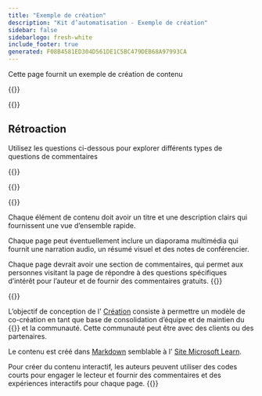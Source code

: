 ```yaml
---
title: "Exemple de création"
description: "Kit d’automatisation - Exemple de création"
sidebar: false
sidebarlogo: fresh-white
include_footer: true
generated: F08B4581ED304D561DE1C5BC479DEB68A97993CA
---
```


<div class="optional">

Cette page fournit un exemple de création de contenu

</div>

{{<presentation slides="1,2">}}

<div class="optional">

{{<presentationStyles>}}

## Rétroaction

Utilisez les questions ci-dessous pour explorer différents types de questions de commentaires

{{<questions name="/content/fr/contribution/sample.json" completed="Merci d’avoir répondu aux questions" shownavigationbuttons="false" locale="fr">}}

</div>

</div>

{{<slideStyles>}}

{{<slide  id="slide1" audio="authoring/overview.mp3?v=1" description="Authoring Overview" localImage="/images/illustrations/Authoring-Overview.svg" >}}

Chaque élément de contenu doit avoir un titre et une description clairs qui fournissent une vue d’ensemble rapide.

Chaque page peut éventuellement inclure un diaporama multimédia qui fournit une narration audio, un résumé visuel et des notes de conférencier.

Chaque page devrait avoir une section de commentaires, qui permet aux personnes visitant la page de répondre à des questions spécifiques d’intérêt pour l’auteur et de fournir des commentaires gratuits.
{{</slide>}}

{{<slide  id="slide2" audio="authoring/goals.mp3" description="Authoring Goals" localImage="/images/illustrations/Authoring-Goals.svg" >}}

L’objectif de conception de l' [Création](/fr/contribution/authoring) consiste à permettre un modèle de co-création en tant que base de consolidation d’équipe et de maintien du {{<product-name>}} et la communauté. Cette communauté peut être avec des clients ou des partenaires.

Le contenu est créé dans [Markdown](https://learn.microsoft.com/contribute/markdown-reference) semblable à l' [Site Microsoft Learn](https://learn.microsoft.com).

Pour créer du contenu interactif, les auteurs peuvent utiliser des codes courts pour engager le lecteur et fournir des commentaires et des expériences interactifs pour chaque page.
{{</slide>}}
